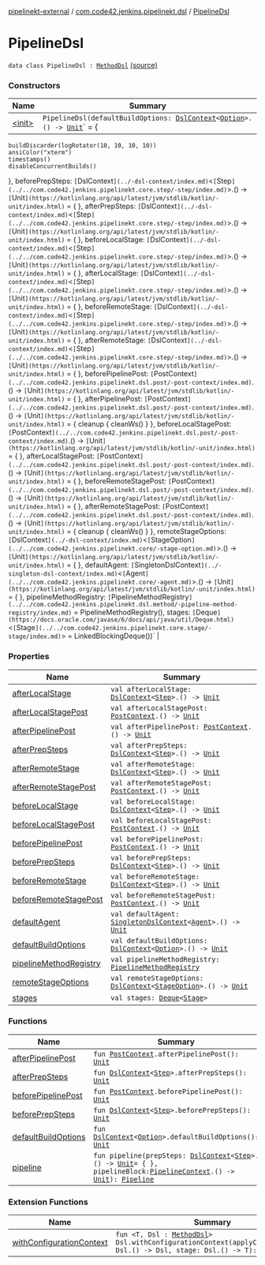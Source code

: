 [pipelinekt-external](../../index.md) / [com.code42.jenkins.pipelinekt.dsl](../index.md) / [PipelineDsl](./index.md)

# PipelineDsl

`data class PipelineDsl : `[`MethodDsl`](../../com.code42.jenkins.pipelinekt.dsl.method/-method-dsl/index.md) [(source)](https://github.com/code42/pipelinekt/tree/master/dsl/src/main/kotlin/com/code42/jenkins/pipelinekt/dsl/PipelineDsl.kt#L36)

### Constructors

| Name | Summary |
|---|---|
| [&lt;init&gt;](-init-.md) | `PipelineDsl(defaultBuildOptions: `[`DslContext`](../-dsl-context/index.md)`<`[`Option`](../../com.code42.jenkins.pipelinekt.core/-option.md)`>.() -> `[`Unit`](https://kotlinlang.org/api/latest/jvm/stdlib/kotlin/-unit/index.html)` = {
    buildDiscarder(logRotator(10, 10, 10, 10))
    ansiColor("xterm")
    timestamps()
    disableConcurrentBuilds()
}, beforePrepSteps: `[`DslContext`](../-dsl-context/index.md)`<`[`Step`](../../com.code42.jenkins.pipelinekt.core.step/-step/index.md)`>.() -> `[`Unit`](https://kotlinlang.org/api/latest/jvm/stdlib/kotlin/-unit/index.html)` = { }, afterPrepSteps: `[`DslContext`](../-dsl-context/index.md)`<`[`Step`](../../com.code42.jenkins.pipelinekt.core.step/-step/index.md)`>.() -> `[`Unit`](https://kotlinlang.org/api/latest/jvm/stdlib/kotlin/-unit/index.html)` = { }, beforeLocalStage: `[`DslContext`](../-dsl-context/index.md)`<`[`Step`](../../com.code42.jenkins.pipelinekt.core.step/-step/index.md)`>.() -> `[`Unit`](https://kotlinlang.org/api/latest/jvm/stdlib/kotlin/-unit/index.html)` = { }, afterLocalStage: `[`DslContext`](../-dsl-context/index.md)`<`[`Step`](../../com.code42.jenkins.pipelinekt.core.step/-step/index.md)`>.() -> `[`Unit`](https://kotlinlang.org/api/latest/jvm/stdlib/kotlin/-unit/index.html)` = { }, beforeRemoteStage: `[`DslContext`](../-dsl-context/index.md)`<`[`Step`](../../com.code42.jenkins.pipelinekt.core.step/-step/index.md)`>.() -> `[`Unit`](https://kotlinlang.org/api/latest/jvm/stdlib/kotlin/-unit/index.html)` = { }, afterRemoteStage: `[`DslContext`](../-dsl-context/index.md)`<`[`Step`](../../com.code42.jenkins.pipelinekt.core.step/-step/index.md)`>.() -> `[`Unit`](https://kotlinlang.org/api/latest/jvm/stdlib/kotlin/-unit/index.html)` = { }, beforePipelinePost: `[`PostContext`](../../com.code42.jenkins.pipelinekt.dsl.post/-post-context/index.md)`.() -> `[`Unit`](https://kotlinlang.org/api/latest/jvm/stdlib/kotlin/-unit/index.html)` = { }, afterPipelinePost: `[`PostContext`](../../com.code42.jenkins.pipelinekt.dsl.post/-post-context/index.md)`.() -> `[`Unit`](https://kotlinlang.org/api/latest/jvm/stdlib/kotlin/-unit/index.html)` = {
    cleanup {
        cleanWs()
    }
}, beforeLocalStagePost: `[`PostContext`](../../com.code42.jenkins.pipelinekt.dsl.post/-post-context/index.md)`.() -> `[`Unit`](https://kotlinlang.org/api/latest/jvm/stdlib/kotlin/-unit/index.html)` = { }, afterLocalStagePost: `[`PostContext`](../../com.code42.jenkins.pipelinekt.dsl.post/-post-context/index.md)`.() -> `[`Unit`](https://kotlinlang.org/api/latest/jvm/stdlib/kotlin/-unit/index.html)` = { }, beforeRemoteStagePost: `[`PostContext`](../../com.code42.jenkins.pipelinekt.dsl.post/-post-context/index.md)`.() -> `[`Unit`](https://kotlinlang.org/api/latest/jvm/stdlib/kotlin/-unit/index.html)` = { }, afterRemoteStagePost: `[`PostContext`](../../com.code42.jenkins.pipelinekt.dsl.post/-post-context/index.md)`.() -> `[`Unit`](https://kotlinlang.org/api/latest/jvm/stdlib/kotlin/-unit/index.html)` = {
      cleanup {
          cleanWs()
      }
}, remoteStageOptions: `[`DslContext`](../-dsl-context/index.md)`<`[`StageOption`](../../com.code42.jenkins.pipelinekt.core/-stage-option.md)`>.() -> `[`Unit`](https://kotlinlang.org/api/latest/jvm/stdlib/kotlin/-unit/index.html)` = { }, defaultAgent: `[`SingletonDslContext`](../-singleton-dsl-context/index.md)`<`[`Agent`](../../com.code42.jenkins.pipelinekt.core/-agent.md)`>.() -> `[`Unit`](https://kotlinlang.org/api/latest/jvm/stdlib/kotlin/-unit/index.html)` = { }, pipelineMethodRegistry: `[`PipelineMethodRegistry`](../../com.code42.jenkins.pipelinekt.dsl.method/-pipeline-method-registry/index.md)` = PipelineMethodRegistry(), stages: `[`Deque`](https://docs.oracle.com/javase/6/docs/api/java/util/Deque.html)`<`[`Stage`](../../com.code42.jenkins.pipelinekt.core.stage/-stage/index.md)`> = LinkedBlockingDeque())` |

### Properties

| Name | Summary |
|---|---|
| [afterLocalStage](after-local-stage.md) | `val afterLocalStage: `[`DslContext`](../-dsl-context/index.md)`<`[`Step`](../../com.code42.jenkins.pipelinekt.core.step/-step/index.md)`>.() -> `[`Unit`](https://kotlinlang.org/api/latest/jvm/stdlib/kotlin/-unit/index.html) |
| [afterLocalStagePost](after-local-stage-post.md) | `val afterLocalStagePost: `[`PostContext`](../../com.code42.jenkins.pipelinekt.dsl.post/-post-context/index.md)`.() -> `[`Unit`](https://kotlinlang.org/api/latest/jvm/stdlib/kotlin/-unit/index.html) |
| [afterPipelinePost](after-pipeline-post.md) | `val afterPipelinePost: `[`PostContext`](../../com.code42.jenkins.pipelinekt.dsl.post/-post-context/index.md)`.() -> `[`Unit`](https://kotlinlang.org/api/latest/jvm/stdlib/kotlin/-unit/index.html) |
| [afterPrepSteps](after-prep-steps.md) | `val afterPrepSteps: `[`DslContext`](../-dsl-context/index.md)`<`[`Step`](../../com.code42.jenkins.pipelinekt.core.step/-step/index.md)`>.() -> `[`Unit`](https://kotlinlang.org/api/latest/jvm/stdlib/kotlin/-unit/index.html) |
| [afterRemoteStage](after-remote-stage.md) | `val afterRemoteStage: `[`DslContext`](../-dsl-context/index.md)`<`[`Step`](../../com.code42.jenkins.pipelinekt.core.step/-step/index.md)`>.() -> `[`Unit`](https://kotlinlang.org/api/latest/jvm/stdlib/kotlin/-unit/index.html) |
| [afterRemoteStagePost](after-remote-stage-post.md) | `val afterRemoteStagePost: `[`PostContext`](../../com.code42.jenkins.pipelinekt.dsl.post/-post-context/index.md)`.() -> `[`Unit`](https://kotlinlang.org/api/latest/jvm/stdlib/kotlin/-unit/index.html) |
| [beforeLocalStage](before-local-stage.md) | `val beforeLocalStage: `[`DslContext`](../-dsl-context/index.md)`<`[`Step`](../../com.code42.jenkins.pipelinekt.core.step/-step/index.md)`>.() -> `[`Unit`](https://kotlinlang.org/api/latest/jvm/stdlib/kotlin/-unit/index.html) |
| [beforeLocalStagePost](before-local-stage-post.md) | `val beforeLocalStagePost: `[`PostContext`](../../com.code42.jenkins.pipelinekt.dsl.post/-post-context/index.md)`.() -> `[`Unit`](https://kotlinlang.org/api/latest/jvm/stdlib/kotlin/-unit/index.html) |
| [beforePipelinePost](before-pipeline-post.md) | `val beforePipelinePost: `[`PostContext`](../../com.code42.jenkins.pipelinekt.dsl.post/-post-context/index.md)`.() -> `[`Unit`](https://kotlinlang.org/api/latest/jvm/stdlib/kotlin/-unit/index.html) |
| [beforePrepSteps](before-prep-steps.md) | `val beforePrepSteps: `[`DslContext`](../-dsl-context/index.md)`<`[`Step`](../../com.code42.jenkins.pipelinekt.core.step/-step/index.md)`>.() -> `[`Unit`](https://kotlinlang.org/api/latest/jvm/stdlib/kotlin/-unit/index.html) |
| [beforeRemoteStage](before-remote-stage.md) | `val beforeRemoteStage: `[`DslContext`](../-dsl-context/index.md)`<`[`Step`](../../com.code42.jenkins.pipelinekt.core.step/-step/index.md)`>.() -> `[`Unit`](https://kotlinlang.org/api/latest/jvm/stdlib/kotlin/-unit/index.html) |
| [beforeRemoteStagePost](before-remote-stage-post.md) | `val beforeRemoteStagePost: `[`PostContext`](../../com.code42.jenkins.pipelinekt.dsl.post/-post-context/index.md)`.() -> `[`Unit`](https://kotlinlang.org/api/latest/jvm/stdlib/kotlin/-unit/index.html) |
| [defaultAgent](default-agent.md) | `val defaultAgent: `[`SingletonDslContext`](../-singleton-dsl-context/index.md)`<`[`Agent`](../../com.code42.jenkins.pipelinekt.core/-agent.md)`>.() -> `[`Unit`](https://kotlinlang.org/api/latest/jvm/stdlib/kotlin/-unit/index.html) |
| [defaultBuildOptions](default-build-options.md) | `val defaultBuildOptions: `[`DslContext`](../-dsl-context/index.md)`<`[`Option`](../../com.code42.jenkins.pipelinekt.core/-option.md)`>.() -> `[`Unit`](https://kotlinlang.org/api/latest/jvm/stdlib/kotlin/-unit/index.html) |
| [pipelineMethodRegistry](pipeline-method-registry.md) | `val pipelineMethodRegistry: `[`PipelineMethodRegistry`](../../com.code42.jenkins.pipelinekt.dsl.method/-pipeline-method-registry/index.md) |
| [remoteStageOptions](remote-stage-options.md) | `val remoteStageOptions: `[`DslContext`](../-dsl-context/index.md)`<`[`StageOption`](../../com.code42.jenkins.pipelinekt.core/-stage-option.md)`>.() -> `[`Unit`](https://kotlinlang.org/api/latest/jvm/stdlib/kotlin/-unit/index.html) |
| [stages](stages.md) | `val stages: `[`Deque`](https://docs.oracle.com/javase/6/docs/api/java/util/Deque.html)`<`[`Stage`](../../com.code42.jenkins.pipelinekt.core.stage/-stage/index.md)`>` |

### Functions

| Name | Summary |
|---|---|
| [afterPipelinePost](after-pipeline-post.md) | `fun `[`PostContext`](../../com.code42.jenkins.pipelinekt.dsl.post/-post-context/index.md)`.afterPipelinePost(): `[`Unit`](https://kotlinlang.org/api/latest/jvm/stdlib/kotlin/-unit/index.html) |
| [afterPrepSteps](after-prep-steps.md) | `fun `[`DslContext`](../-dsl-context/index.md)`<`[`Step`](../../com.code42.jenkins.pipelinekt.core.step/-step/index.md)`>.afterPrepSteps(): `[`Unit`](https://kotlinlang.org/api/latest/jvm/stdlib/kotlin/-unit/index.html) |
| [beforePipelinePost](before-pipeline-post.md) | `fun `[`PostContext`](../../com.code42.jenkins.pipelinekt.dsl.post/-post-context/index.md)`.beforePipelinePost(): `[`Unit`](https://kotlinlang.org/api/latest/jvm/stdlib/kotlin/-unit/index.html) |
| [beforePrepSteps](before-prep-steps.md) | `fun `[`DslContext`](../-dsl-context/index.md)`<`[`Step`](../../com.code42.jenkins.pipelinekt.core.step/-step/index.md)`>.beforePrepSteps(): `[`Unit`](https://kotlinlang.org/api/latest/jvm/stdlib/kotlin/-unit/index.html) |
| [defaultBuildOptions](default-build-options.md) | `fun `[`DslContext`](../-dsl-context/index.md)`<`[`Option`](../../com.code42.jenkins.pipelinekt.core/-option.md)`>.defaultBuildOptions(): `[`Unit`](https://kotlinlang.org/api/latest/jvm/stdlib/kotlin/-unit/index.html) |
| [pipeline](pipeline.md) | `fun pipeline(prepSteps: `[`DslContext`](../-dsl-context/index.md)`<`[`Step`](../../com.code42.jenkins.pipelinekt.core.step/-step/index.md)`>.() -> `[`Unit`](https://kotlinlang.org/api/latest/jvm/stdlib/kotlin/-unit/index.html)` = { }, pipelineBlock: `[`PipelineContext`](../-pipeline-context/index.md)`.() -> `[`Unit`](https://kotlinlang.org/api/latest/jvm/stdlib/kotlin/-unit/index.html)`): `[`Pipeline`](../../com.code42.jenkins.pipelinekt.core/-pipeline/index.md) |

### Extension Functions

| Name | Summary |
|---|---|
| [withConfigurationContext](../with-configuration-context.md) | `fun <T, Dsl : `[`MethodDsl`](../../com.code42.jenkins.pipelinekt.dsl.method/-method-dsl/index.md)`> Dsl.withConfigurationContext(applyConfiguration: Dsl.() -> Dsl, stage: Dsl.() -> T): T` |
